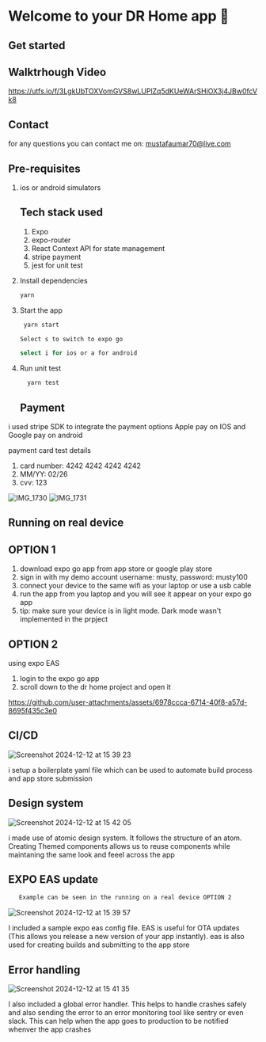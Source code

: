 # Welcome to your DR Home app 👋


## Get started

## Walktrhough Video
https://utfs.io/f/3LgkUbTOXVomGVS8wLUPlZq5dKUeWArSHiOX3j4JBw0fcVk8

## Contact
for any questions you can contact me on: mustafaumar70@live.com

## Pre-requisites
1. ios or android simulators

   ## Tech stack used
      1. Expo
      2. expo-router
      3. React Context API for state management
      4. stripe payment
      5. jest for unit test
         

1. Install dependencies

   ```bash
   yarn
   ```

2. Start the app

   ```bash
    yarn start
   ```
     ```bash
    Select s to switch to expo go
    ```
    ```bash
    select i for ios or a for android
    ```

3.   Run unit test
     ```bash
       yarn test
      ```

     ## Payment
i used stripe SDK to integrate the payment options
Apple pay on IOS and Google pay on android

payment card test details
1. card number: 4242 4242 4242 4242
2. MM/YY: 02/26
3. cvv: 123


![IMG_1730](https://github.com/user-attachments/assets/6534e262-56f5-454a-947a-e05d365a9155)
![IMG_1731](https://github.com/user-attachments/assets/92f9bcf4-d0c4-4873-9005-8f6588e1cd48)


## Running on real device

## OPTION 1

1. download expo go app from app store or google play store
2. sign in with my demo account username: musty, password: musty100
3. connect your device to the same wifi as your laptop or use a usb cable
4. run the app from you laptop and you will see it appear on your expo go app
5. tip: make sure your device is in light mode. Dark mode wasn't implemented in the prpject

## OPTION 2 
 using expo EAS
 1. login to the expo go app
 2. scroll down to the dr home project and open it


https://github.com/user-attachments/assets/6978ccca-6714-40f8-a57d-8695f435c3e0




## CI/CD
![Screenshot 2024-12-12 at 15 39 23](https://github.com/user-attachments/assets/459e0311-9369-4cd7-8abd-ddba47757df3)


i setup a boilerplate yaml file which can be used to automate build process and app store submission

## Design system
   ![Screenshot 2024-12-12 at 15 42 05](https://github.com/user-attachments/assets/1e6268bb-1930-4b49-8f9b-0d975e7796d5)
   
   
   i made use of atomic design system. It follows the structure of an atom. Creating Themed components allows us to reuse components while maintaning the same look and feeel across the app

## EXPO EAS update

```bash
   Example can be seen in the running on a real device OPTION 2
```
![Screenshot 2024-12-12 at 15 39 57](https://github.com/user-attachments/assets/c0570a73-32f5-430d-af70-7ee67752e54b)


I included a sample expo eas config file. EAS is useful for OTA updates (This allows you release a new version of your app instantly). eas is also used for creating builds and submitting to the app store

## Error handling
![Screenshot 2024-12-12 at 15 41 35](https://github.com/user-attachments/assets/7c22cd5f-5240-4d66-9134-4dc72a645f6f)


I also included a global error handler. This helps to handle crashes safely and also sending the error to an error monitoring tool like sentry or even slack. This can help when the app goes to production to be notified whenver the app crashes




